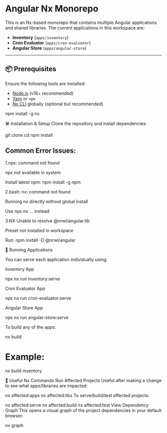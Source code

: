 # Angular Nx Monorepo

This is an Nx-based monorepo that contains multiple Angular applications and shared libraries. The current applications in this workspace are:

- **Inventory** (`apps/inventory`)
- **Cron Evaluator** (`apps/cron-evaluator`)
- **Angular Store** (`apps/angular-store`)

---

## 📦 Prerequisites

Ensure the following tools are installed:

- [Node.js](https://nodejs.org/) (v16+ recommended)
- [Yarn](https://classic.yarnpkg.com/en/docs/install) or `npm`
- [Nx CLI](https://nx.dev/cli) globally (optional but recommended)

npm install -g nx


🛠️ Installation & Setup
Clone the repository and install dependencies:

git clone <repo-url>
cd <repo-folder>
npm install


## Common Error Issues: 

1.npx: command not found 

npx not available in system 

Install latest npm: npm install -g npm 

2.bash: nx: command not found 

Running nx directly without global install 

Use npx nx ... instead 

3.NX Unable to resolve @nrwl/angular:lib 

Preset not installed in workspace 

Run: npm install -D @nrwl/angular 


🚀 Running Applications

You can serve each application individually using:

Inventory App

npx nx run inventory:serve

Cron Evaluator App

npx nx run cron-evaluator:serve

Angular Store App

npx nx run angular-store:serve

To build any of the apps:

nx build <app-name>
# Example:
nx build inventory

🧠 Useful Nx Commands
Run Affected Projects
Useful after making a change to see what apps/libraries are impacted:

nx affected:apps
nx affected:libs
To serve/build/test affected projects:

nx affected:serve
nx affected:build
nx affected:test
View Dependency Graph
This opens a visual graph of the project dependencies in your default browser:

nx graph
